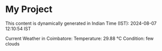 # My Project

This content is dynamically generated in Indian Time (IST): 2024-08-07 12:10:54 IST


Current Weather in Coimbatore:
Temperature: 29.88 °C
Condition: few clouds
